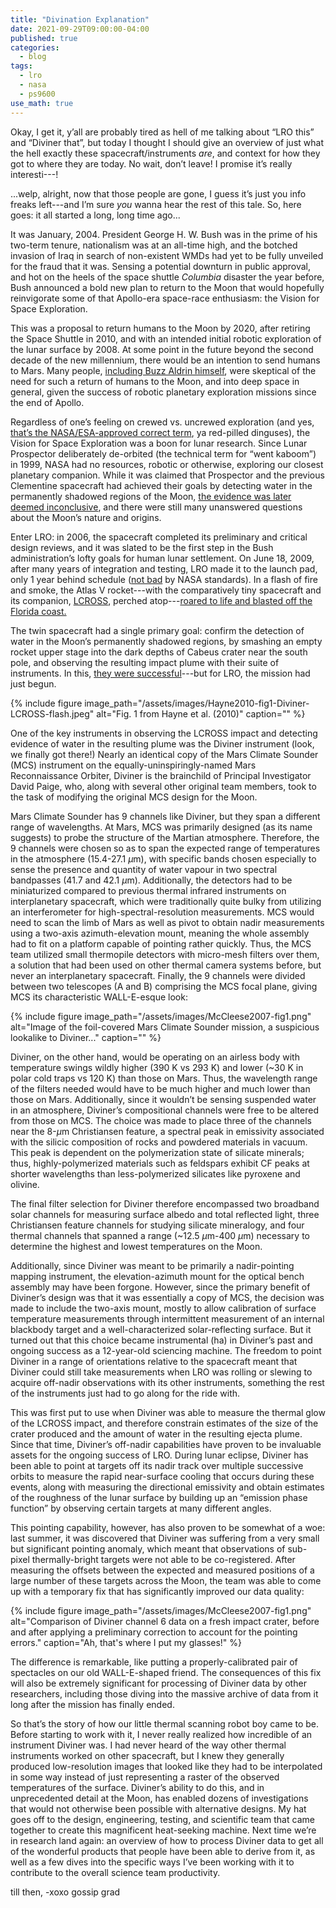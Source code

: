 ```yaml
---
title: "Divination Explanation"
date: 2021-09-29T09:00:00-04:00
published: true
categories:
  - blog
tags:
  - lro
  - nasa
  - ps9600
use_math: true
---
```


Okay, I get it, y’all are probably tired as hell of me talking about “LRO this” and “Diviner that”, but today I thought I should give an overview of just what the hell exactly these spacecraft/instruments _are_, and context for how they got to where they are today. No wait, don’t leave! I promise it’s really interesti---!

...welp, alright, now that those people are gone, I guess it’s just you info freaks left---and I’m sure _you_ wanna hear the rest of this tale. So, here goes: it all started a long, long time ago...

It was January, 2004. President George H. W. Bush was in the prime of his two-term tenure, nationalism was at an all-time high, and the botched invasion of Iraq in search of non-existent WMDs had yet to be fully unveiled for the fraud that it was. Sensing a potential downturn in public approval, and hot on the heels of the space shuttle _Columbia_ disaster the year before, Bush announced a bold new plan to return to the Moon that would hopefully reinvigorate some of that Apollo-era space-race enthusiasm: the Vision for Space Exploration. 

This was a proposal to return humans to the Moon by 2020, after retiring the Space Shuttle in 2010, and with an intended initial robotic exploration of the lunar surface by 2008. At some point in the future beyond the second decade of the new millennium, there would be an intention to send humans to Mars. Many people, [including Buzz Aldrin himself](https://web.archive.org/web/20090723144904/http://www.nytimes.com/2003/12/05/opinion/05ALDR.html), were skeptical of the need for such a return of humans to the Moon, and into deep space in general, given the success of robotic planetary exploration missions since the end of Apollo.

Regardless of one’s feeling on crewed vs. uncrewed exploration (and yes, [that’s the NASA/ESA-approved correct term](https://history.nasa.gov/styleguide.html), ya red-pilled dinguses), the Vision for Space Exploration was a boon for lunar research. Since Lunar Prospector deliberately de-orbited (the technical term for “went kaboom”) in 1999, NASA had no resources, robotic or otherwise, exploring our closest planetary companion. While it was claimed that Prospector and the previous Clementine spacecraft had achieved their goals by detecting water in the permanently shadowed regions of the Moon, [the evidence was later deemed inconclusive](https://www.space.com/6836-debate-rages-moon-water.html), and there were still many unanswered questions about the Moon’s nature and origins.

Enter LRO: in 2006, the spacecraft completed its preliminary and critical design reviews, and it was slated to be the first step in the Bush administration’s lofty goals for human lunar settlement. On June 18, 2009, after many years of integration and testing, LRO made it to the launch pad, only 1 year behind schedule ([not bad](https://www.inverse.com/science/why-nasa-has-bumped-the-launch-of-the-james-webb-telescope-again) by NASA standards). In a flash of fire and smoke, the Atlas V rocket---with the comparatively tiny spacecraft and its companion, [LCROSS](https://en.wikipedia.org/wiki/LCROSS), perched atop---[roared to life and blasted off the Florida coast.]( https://www.youtube.com/watch?v=j-5t4de6jjI)

The twin spacecraft had a single primary goal: confirm the detection of water in the Moon’s permanently shadowed regions, by smashing an empty rocket upper stage into the dark depths of Cabeus crater near the south pole, and observing the resulting impact plume with their suite of instruments. In this, [they were successful](https://www.science.org/doi/abs/10.1126/science.1186986)---but for LRO, the mission had just begun.

{% include figure image_path="/assets/images/Hayne2010-fig1-Diviner-LCROSS-flash.jpeg" alt="Fig. 1 from Hayne et al. (2010)" caption="" %}

One of the key instruments in observing the LCROSS impact and detecting evidence of water in the resulting plume was the Diviner instrument (look, we finally got there!) Nearly an identical copy of the Mars Climate Sounder (MCS) instrument on the equally-uninspiringly-named Mars Reconnaissance Orbiter, Diviner is the brainchild of Principal Investigator David Paige, who, along with several other original team members, took to the task of modifying the original MCS design for the Moon.

Mars Climate Sounder has 9 channels like Diviner, but they span a different range of wavelengths. At Mars, MCS was primarily designed (as its name suggests) to probe the structure of the Martian atmosphere. Therefore, the 9 channels were chosen so as to span the expected range of temperatures in the atmosphere (15.4-27.1 $\mu$m), with specific bands chosen especially to sense the presence and quantity of water vapour in two spectral bandpasses (41.7 and 42.1 $\mu$m). Additionally, the detectors had to be miniaturized compared to previous thermal infrared instruments on interplanetary spacecraft, which were traditionally quite bulky from utilizing an interferometer for high-spectral-resolution measurements. MCS would need to scan the limb of Mars as well as pivot to obtain nadir measurements using a two-axis azimuth-elevation mount, meaning the whole assembly had to fit on a platform capable of pointing rather quickly. Thus, the MCS team utilized small thermopile detectors with micro-mesh filters over them, a solution that had been used on other thermal camera systems before, but never an interplanetary spacecraft. Finally, the 9 channels were divided between two telescopes (A and B) comprising the MCS focal plane, giving MCS its characteristic WALL-E-esque look:

{% include figure image_path="/assets/images/McCleese2007-fig1.png" alt="Image of the foil-covered Mars Climate Sounder mission, a suspicious lookalike to Diviner..." caption="" %}

Diviner, on the other hand, would be operating on an airless body with temperature swings wildly higher (390 K vs 293 K) and lower (~30 K in polar cold traps vs 120 K) than those on Mars. Thus, the wavelength range of the filters needed would have to be much higher and much lower than those on Mars. Additionally, since it wouldn’t be sensing suspended water in an atmosphere, Diviner’s compositional channels were free to be altered from those on MCS. The choice was made to place three of the channels near the 8-$\mu$m Christiansen feature, a spectral peak in emissivity associated with the silicic composition of rocks and powdered materials in vacuum. This peak is dependent on the polymerization state of silicate minerals; thus, highly-polymerized materials such as feldspars exhibit CF peaks at shorter wavelengths than less-polymerized silicates like pyroxene and olivine.

The final filter selection for Diviner therefore encompassed two broadband solar channels for measuring surface albedo and total reflected light, three Christiansen feature channels for studying silicate mineralogy, and four thermal channels that spanned a range (~12.5 $\mu$m-400 $\mu$m) necessary to determine the highest and lowest temperatures on the Moon.

Additionally, since Diviner was meant to be primarily a nadir-pointing mapping instrument, the elevation-azimuth mount for the optical bench assembly may have been forgone. However, since the primary benefit of Diviner’s design was that it was essentially a copy of MCS, the decision was made to include the two-axis mount, mostly to allow calibration of surface temperature measurements through intermittent measurement of an internal blackbody target and a well-characterized solar-reflecting surface. But it turned out that this choice became instrumental (ha) in Diviner’s past and ongoing success as a 12-year-old sciencing machine. The freedom to point Diviner in a range of orientations relative to the spacecraft meant that Diviner could still take measurements when LRO was rolling or slewing to acquire off-nadir observations with its other instruments, something the rest of the instruments just had to go along for the ride with.

This was first put to use when Diviner was able to measure the thermal glow of the LCROSS impact, and therefore constrain estimates of the size of the crater produced and the amount of water in the resulting ejecta plume. Since that time, Diviner’s off-nadir capabilities have proven to be invaluable assets for the ongoing success of LRO. During lunar eclipse, Diviner has been able to point at targets off its nadir track over multiple successive orbits to measure the rapid near-surface cooling that occurs during these events, along with measuring the directional emissivity and obtain estimates of the roughness of the lunar surface by building up an “emission phase function” by observing certain targets at many different angles.

This pointing capability, however, has also proven to be somewhat of a woe: last summer, it was discovered that Diviner was suffering from a very small but significant pointing anomaly, which meant that observations of sub-pixel thermally-bright targets were not able to be co-registered. After measuring the offsets between the expected and measured positions of a large number of these targets across the Moon, the team was able to come up with a temporary fix that has significantly improved our data quality:

{% include figure image_path="/assets/images/McCleese2007-fig1.png" alt="Comparison of Diviner channel 6 data on a fresh impact crater, before and after applying a preliminary correction to account for the pointing errors." caption="Ah, that's where I put my glasses!" %}

The difference is remarkable, like putting a properly-calibrated pair of spectacles on our old WALL-E-shaped friend. The consequences of this fix will also be extremely significant for processing of Diviner data by other researchers, including those diving into the massive archive of data from it long after the mission has finally ended.

So that’s the story of how our little thermal scanning robot boy came to be. Before starting to work with it, I never really realized how incredible of an instrument Diviner was. I had never heard of the way other thermal instruments worked on other spacecraft, but I knew they generally produced low-resolution images that looked like they had to be interpolated in some way instead of just representing a raster of the observed temperatures of the surface. Diviner’s ability to do this, and in unprecedented detail at the Moon, has enabled dozens of investigations that would not otherwise been possible with alternative designs. My hat goes off to the design, engineering, testing, and scientific team that came together to create this magnificent heat-seeking machine.
Next time we’re in research land again: an overview of how to process Diviner data to get all of the wonderful products that people have been able to derive from it, as well as a few dives into the specific ways I’ve been working with it to contribute to the overall science team productivity.

till then,
-xoxo gossip grad



